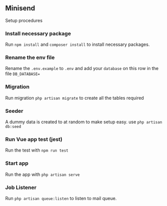 ## Minisend
Setup procedures

### Install necessary package
Run `npm install` and `composer install` to install necessary packages.
### Rename the env file
Rename the `.env.example` to `.env` and add your `database` on this row in the file `DB_DATABASE=`
### Migration
Run migration `php artisan migrate` to create all the tables required
### Seeder
A dummy data is created to at random to make setup easy. use 
`php artisan db:seed`

### Run Vue app test (jest)
Run the test with `npm run test`
### Start app 
Run the app with `php artisan serve`

### Job Listener 
Run `php artisan queue:listen` to listen to mail queue.


